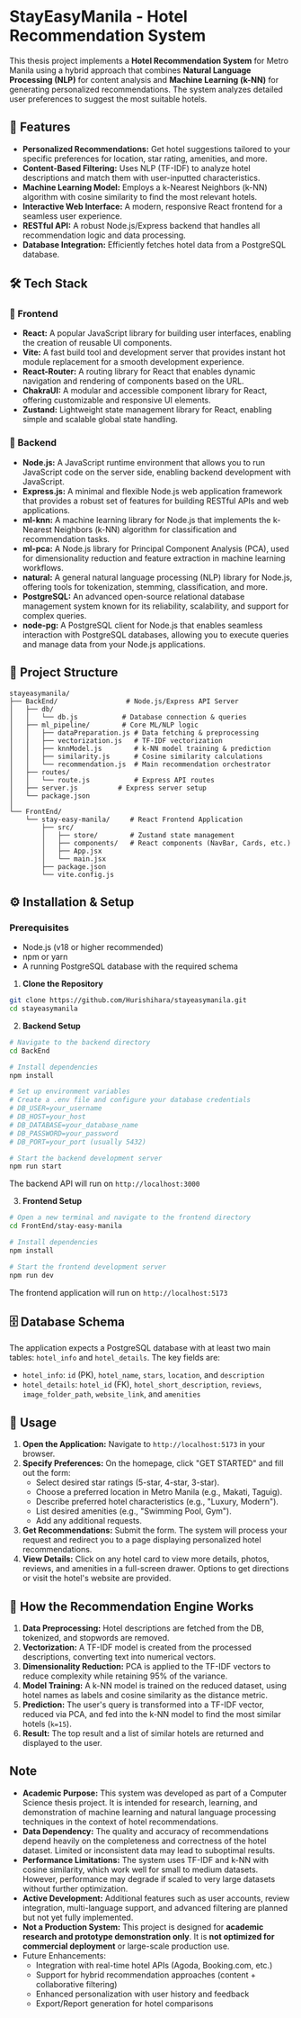 # StayEasyManila - Hotel Recommendation System

This thesis project implements a **Hotel Recommendation System** for Metro Manila using a hybrid approach that combines **Natural Language Processing (NLP)** for content analysis and **Machine Learning (k-NN)** for generating personalized recommendations. The system analyzes detailed user preferences to suggest the most suitable hotels.

## 🚀 Features

- **Personalized Recommendations:** Get hotel suggestions tailored to your specific preferences for location, star rating, amenities, and more.
- **Content-Based Filtering:** Uses NLP (TF-IDF) to analyze hotel descriptions and match them with user-inputted characteristics.
- **Machine Learning Model:** Employs a k-Nearest Neighbors (k-NN) algorithm with cosine similarity to find the most relevant hotels.
- **Interactive Web Interface:** A modern, responsive React frontend for a seamless user experience.
- **RESTful API:** A robust Node.js/Express backend that handles all recommendation logic and data processing.
- **Database Integration:** Efficiently fetches hotel data from a PostgreSQL database.

## 🛠️ Tech Stack

### 🔹 Frontend

- **React:** A popular JavaScript library for building user interfaces, enabling the creation of reusable UI components.
- **Vite:** A fast build tool and development server that provides instant hot module replacement for a smooth development experience.
- **React-Router:** A routing library for React that enables dynamic navigation and rendering of components based on the URL.
- **ChakraUI:** A modular and accessible component library for React, offering customizable and responsive UI elements.
- **Zustand:** Lightweight state management library for React, enabling simple and scalable global state handling.

### 🔸 Backend

- **Node.js:** A JavaScript runtime environment that allows you to run JavaScript code on the server side, enabling backend development with JavaScript.
- **Express.js:** A minimal and flexible Node.js web application framework that provides a robust set of features for building RESTful APIs and web applications.
- **ml-knn:** A machine learning library for Node.js that implements the k-Nearest Neighbors (k-NN) algorithm for classification and recommendation tasks.
- **ml-pca:** A Node.js library for Principal Component Analysis (PCA), used for dimensionality reduction and feature extraction in machine learning workflows.
- **natural:** A general natural language processing (NLP) library for Node.js, offering tools for tokenization, stemming, classification, and more.
- **PostgreSQL:** An advanced open-source relational database management system known for its reliability, scalability, and support for complex queries.
- **node-pg:** A PostgreSQL client for Node.js that enables seamless interaction with PostgreSQL databases, allowing you to execute queries and manage data from your Node.js applications.

## 📁 Project Structure

```plaintext
stayeasymanila/
├── BackEnd/                 # Node.js/Express API Server
│   ├── db/
│   │   └── db.js           # Database connection & queries
│   ├── ml_pipeline/        # Core ML/NLP logic
│   │   ├── dataPreparation.js # Data fetching & preprocessing
│   │   ├── vectorization.js   # TF-IDF vectorization
│   │   ├── knnModel.js        # k-NN model training & prediction
│   │   ├── similarity.js      # Cosine similarity calculations
│   │   └── recommendation.js  # Main recommendation orchestrator
│   ├── routes/
│   │   └── route.js           # Express API routes
│   ├── server.js          # Express server setup
│   └── package.json
│
└── FrontEnd/
    └── stay-easy-manila/     # React Frontend Application
        ├── src/
        │   ├── store/        # Zustand state management
        │   ├── components/   # React components (NavBar, Cards, etc.)
        │   ├── App.jsx
        │   └── main.jsx
        ├── package.json
        └── vite.config.js
```

## ⚙️ Installation & Setup

### Prerequisites

- Node.js (v18 or higher recommended)
- npm or yarn
- A running PostgreSQL database with the required schema

1. **Clone the Repository**

```bash
git clone https://github.com/Hurishihara/stayeasymanila.git
cd stayeasymanila
```
2. **Backend Setup**

```bash
# Navigate to the backend directory
cd BackEnd

# Install dependencies
npm install

# Set up environment variables
# Create a .env file and configure your database credentials
# DB_USER=your_username
# DB_HOST=your_host
# DB_DATABASE=your_database_name
# DB_PASSWORD=your_password
# DB_PORT=your_port (usually 5432)

# Start the backend development server
npm run start
```

The backend API will run on `http://localhost:3000`


3. **Frontend Setup**

```bash
# Open a new terminal and navigate to the frontend directory
cd FrontEnd/stay-easy-manila

# Install dependencies
npm install

# Start the frontend development server
npm run dev
```

The frontend application will run on `http://localhost:5173`

## 🗄️ Database Schema

The application expects a PostgreSQL database with at least two main tables: `hotel_info` and `hotel_details`. The key fields are:

- `hotel_info`: `id` (PK), `hotel_name`, `stars`, `location`, and `description`
- `hotel_details`: `hotel_id` (FK), `hotel_short_description`, `reviews`, `image_folder_path`, `website_link`, and `amenities`

## 🔧 Usage

1. **Open the Application:** Navigate to `http://localhost:5173` in your browser.
2. **Specify Preferences:** On the homepage, click "GET STARTED" and fill out the form:
   - Select desired star ratings (5-star, 4-star, 3-star).
   - Choose a preferred location in Metro Manila (e.g., Makati, Taguig).
   - Describe preferred hotel characteristics (e.g., "Luxury, Modern").
   - List desired amenities (e.g., "Swimming Pool, Gym").
   - Add any additional requests.
3. **Get Recommendations:** Submit the form. The system will process your request and redirect you to a page displaying personalized hotel
recommendations.
4. **View Details:** Click on any hotel card to view more details, photos, reviews, and amenities in a full-screen drawer. Options to get directions or visit the hotel's website are provided.

## 🤖 How the Recommendation Engine Works

1. **Data Preprocessing:** Hotel descriptions are fetched from the DB, tokenized, and stopwords are removed.
2. **Vectorization:** A TF-IDF model is created from the processed descriptions, converting text into numerical vectors.
3. **Dimensionality Reduction:** PCA is applied to the TF-IDF vectors to reduce complexity while retaining 95% of the variance.
4. **Model Training:** A k-NN model is trained on the reduced dataset, using hotel names as labels and cosine similarity as the distance metric.
5. **Prediction:** The user's query is transformed into a TF-IDF vector, reduced via PCA, and fed into the k-NN model to find the most similar hotels (`k=15`).
6. **Result:** The top result and a list of similar hotels are returned and displayed to the user.

## Note

- **Academic Purpose:** This system was developed as part of a Computer Science thesis project. It is intended for research, learning, and demonstration of machine learning and natural language processing techniques in the context of hotel recommendations.
- **Data Dependency:** The quality and accuracy of recommendations depend heavily on the completeness and correctness of the hotel dataset. Limited or inconsistent data may lead to suboptimal results.
- **Performance Limitations:** The system uses TF-IDF and k-NN with cosine similarity, which work well for small to medium datasets. However, performance may degrade if scaled to very large datasets without further optimization.
- **Active Development:** Additional features such as user accounts, review integration, multi-language support, and advanced filtering are planned but not yet fully implemented.
- **Not a Production System:** This project is designed for **academic research and prototype demonstration only**. It is **not optimized for commercial deployment** or large-scale production use.
- Future Enhancements:
    - Integration with real-time hotel APIs (Agoda, Booking.com, etc.)
    - Support for hybrid recommendation approaches (content + collaborative filtering)
    - Enhanced personalization with user history and feedback
    - Export/Report generation for hotel comparisons


